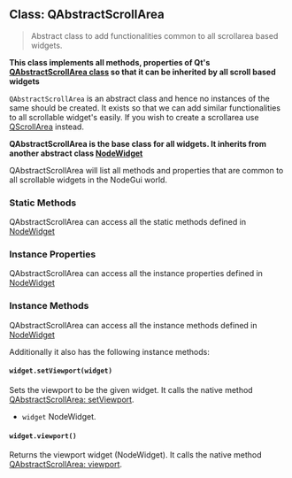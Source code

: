 ## Class: QAbstractScrollArea

> Abstract class to add functionalities common to all scrollarea based widgets.

**This class implements all methods, properties of Qt's [QAbstractScrollArea class](https://doc.qt.io/qt-5/qabstractscrollarea.html) so that it can be inherited by all scroll based widgets**

`QAbstractScrollArea` is an abstract class and hence no instances of the same should be created. It exists so that we can add similar functionalities to all scrollable widget's easily. If you wish to create a scrollarea use [QScrollArea](api/QScrollArea.md) instead.

**QAbstractScrollArea is the base class for all widgets. It inherits from another abstract class [NodeWidget](api/NodeWidget.md)**

QAbstractScrollArea will list all methods and properties that are common to all scrollable widgets in the NodeGui world.

### Static Methods

QAbstractScrollArea can access all the static methods defined in [NodeWidget](api/NodeWidget.md)

### Instance Properties

QAbstractScrollArea can access all the instance properties defined in [NodeWidget](api/NodeWidget.md)

### Instance Methods

QAbstractScrollArea can access all the instance methods defined in [NodeWidget](api/NodeWidget.md)

Additionally it also has the following instance methods:

#### `widget.setViewport(widget)`

Sets the viewport to be the given widget. It calls the native method [QAbstractScrollArea: setViewport](https://doc.qt.io/qt-5/qabstractscrollarea.html#setViewport).

- `widget` NodeWidget.

#### `widget.viewport()`

Returns the viewport widget (NodeWidget). It calls the native method [QAbstractScrollArea: viewport](https://doc.qt.io/qt-5/qabstractscrollarea.html#viewport).
